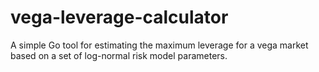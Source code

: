 # vega-leverage-calculator
A simple Go tool for estimating the maximum leverage for a vega market based on a set of log-normal risk model parameters.
